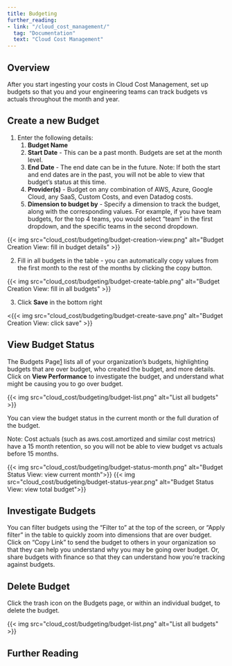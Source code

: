 ```yaml
---
title: Budgeting
further_reading:
- link: "/cloud_cost_management/"
  tag: "Documentation"
  text: "Cloud Cost Management"
---
```

## Overview
After you start ingesting your costs in Cloud Cost Management, set up budgets so that you and your engineering teams can track budgets vs actuals throughout the month and year.

## Create a new Budget

1. Enter the following details:
   1. **Budget Name**
   2. **Start Date** - This can be a past month. Budgets are set at the month level.
   3. **End Date** - The end date can be in the future. Note: If both the start and end dates are in the past, you will not be able to view that budget’s status at this time.
   4. **Provider(s)** - Budget on any combination of AWS, Azure, Google Cloud, any SaaS, Custom Costs, and even Datadog costs.
   5. **Dimension to budget by** - Specify a dimension to track the budget, along with the corresponding values. For example, if you have team budgets, for the top 4 teams, you would select “team” in the first dropdown, and the specific teams in the second dropdown.

{{< img src="cloud_cost/budgeting/budget-creation-view.png" alt="Budget Creation View: fill in budget details" >}}

2. Fill in all budgets in the table - you can automatically copy values from the first month to the rest of the months by clicking the copy button.

{{< img src="cloud_cost/budgeting/budget-create-table.png" alt="Budget Creation View: fill in all budgets" >}}

3. Click **Save** in the bottom right

<{{< img src="cloud_cost/budgeting/budget-create-save.png" alt="Budget Creation View: click save" >}}
>

## View Budget Status
The Budgets Page[1] lists all of your organization’s budgets, highlighting budgets that are over budget, who created the budget,
and more details. Click on **View Performance** to investigate the budget, and understand what might be causing you to go over budget.

{{< img src="cloud_cost/budgeting/budget-list.png" alt="List all budgets" >}}

You can view the budget status in the current month or the full duration of the budget.

<div class="alert alert-info">
Note: Cost actuals (such as aws.cost.amortized and similar cost metrics) have a 15 month retention, so you will not be
able to view budget vs actuals before 15 months.
</div>

{{< img src="cloud_cost/budgeting/budget-status-month.png" alt="Budget Status View: view current month">}}
{{< img src="cloud_cost/budgeting/budget-status-year.png" alt="Budget Status View: view total budget">}}

## Investigate Budgets
You can filter budgets using the “Filter to” at the top of the screen, or “Apply filter” in the table to quickly zoom
into dimensions that are over budget. Click on “Copy Link” to send the budget to others in your organization so that
they can help you understand why you may be going over budget. Or, share budgets with finance so that they can understand
how you’re tracking against budgets.

## Delete Budget
Click the trash icon on the Budgets page, or within an individual budget, to delete the budget.

{{< img src="cloud_cost/budgeting/budget-list.png" alt="List all budgets" >}}

## Further Reading

[1]: https://app.datadoghq.com/cost/plan/budgeting
